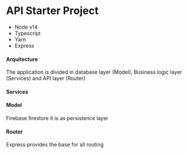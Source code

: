 # API Starter Project

-   Node v14
-   Typescript
-   Yarn
-   Express

#### Arquitecture

The application is divided in database layer (Model), Business logic layer (Services) and API layer (Router)

#### Services

#### Model

Firebase firestore it is as persistence layer

#### Router

Express provides the base for all routing
